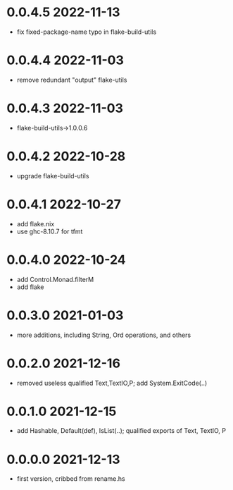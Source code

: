 0.0.4.5 2022-11-13
==================
- fix fixed-package-name typo in flake-build-utils

0.0.4.4 2022-11-03
==================
- remove redundant "output" flake-utils

0.0.4.3 2022-11-03
==================
- flake-build-utils->1.0.0.6

0.0.4.2 2022-10-28
==================
- upgrade flake-build-utils

0.0.4.1 2022-10-27
==================
- add flake.nix
- use ghc-8.10.7 for tfmt

0.0.4.0 2022-10-24
==================
- add Control.Monad.filterM
- add flake

0.0.3.0 2021-01-03
==================
- more additions, including String, Ord operations, and others

0.0.2.0 2021-12-16
==================
- removed useless qualified Text,TextIO,P; add System.ExitCode(..)

0.0.1.0 2021-12-15
==================
- add Hashable, Default(def), IsList(..); qualified exports of Text, TextIO, P

0.0.0.0 2021-12-13
==================
- first version, cribbed from rename.hs
